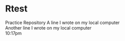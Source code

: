 # Rtest
Practice Repository
A line I wrote on my local computer  
Another line I wrote on my local computer  
10:17pm
